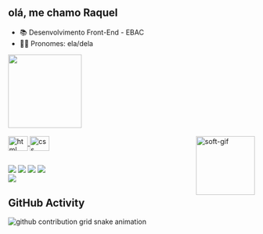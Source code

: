 ## olá, me chamo Raquel 

- 📚 Desenvolvimento Front-End - EBAC
- 👩🏾 Pronomes: ela/dela


<div>
  <a href="https://github.com/ewebeca">
  <img height="150em" src="https://github-readme-stats.vercel.app/api?username=rachel16bit&theme=ocean_dark&show_icons=true"/> 
</div>

<div style="display: inline_block"><br>
<img align="center" alt="html" height="30" width="40" src="https://cdn.jsdelivr.net/gh/devicons/devicon@latest/icons/html5/html5-original.svg" />
<img align="center" alt="css" height="30" width="40" src="https://cdn.jsdelivr.net/gh/devicons/devicon@latest/icons/css3/css3-original.svg" />
<img align="right" alt="soft-gif" height="120" width="120" src="https://i.picasion.com/pic92/9c8f7ff03ba4bd067e752f641ccbdebd.gif">

##

<div>
 <a href="https://www.youtube.com/@ewebeca" target="_blank"><img src="https://img.shields.io/badge/YouTube-FF0000?style=for-the-badge&logo=youtube&logoColor=white"></a>
  <a href="https://www.instagram.com/ewebeca" target="_blank"><img src="https://img.shields.io/badge/Instagram-E4405F?style=for-the-badge&logo=instagram&logoColor=white" target="_blank"></a>
 	<a href="https://www.twitch.tv/nraquelita" target="_blank"><img src="https://img.shields.io/badge/Twitch-9146FF?style=for-the-badge&logo=twitch&logoColor=white" target="_blank"></a> 
  <a href="https://www.x.com/ewebeca" target="_blank"><img src="https://img.shields.io/badge/Twitter-1DA1F2?style=for-the-badge&logo=twitter&logoColor=white"_blank"></a> 
</div>
  <a href="https://www.linkedin.com/in/raquel-rodrigues11/" target="_blank"><img src="https://img.shields.io/badge/LinkedIn-0077B5?style=for-the-badge&logo=linkedin&logoColor=white"></a>
</div>

## GitHub Activity

<picture>
  <source media="(prefers-color-scheme: dark)" srcset="https://raw.githubusercontent.com/ewebeca/ewebeca/output/github-contribution-grid-snake-dark.svg">
  <source media="(prefers-color-scheme: light)" srcset="https://raw.githubusercontent.com/ewebeca/ewebeca/output/github-contribution-grid-snake.svg">
  <img alt="github contribution grid snake animation" src="https://raw.githubusercontent.com/ewebeca/ewebeca/output/github-contribution-grid-snake.svg">
</picture>
